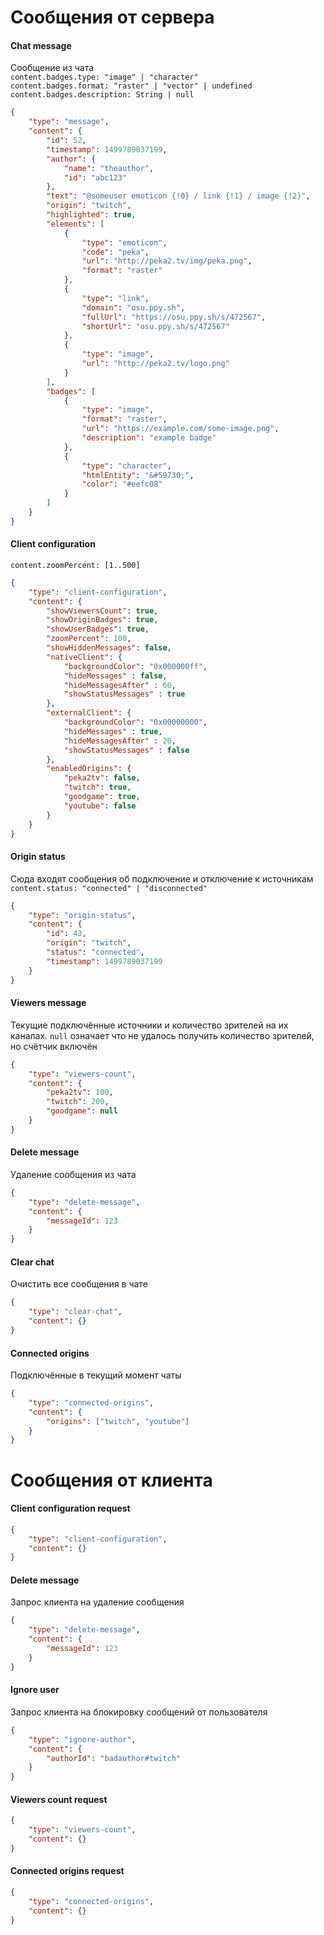 # Сообщения от сервера

#### Chat message 
Сообщение из чата   
`content.badges.type: "image" | "character"`  
`content.badges.format: "raster" | "vector" | undefined`
`content.badges.description: String | null`  
```json
{
    "type": "message",
    "content": {
        "id": 52,
        "timestamp": 1499789037199,
        "author": {
            "name": "theauthor",
            "id": "abc123"
        },
        "text": "@someuser emoticon {!0} / link {!1} / image {!2}",
        "origin": "twitch",
        "highlighted": true,
        "elements": [
            {
                "type": "emoticon",
                "code": "peka",
                "url": "http://peka2.tv/img/peka.png",
                "format": "raster"
            },
            {
                "type": "link",
                "domain": "osu.ppy.sh",
                "fullUrl": "https://osu.ppy.sh/s/472567",
                "shortUrl": "osu.ppy.sh/s/472567"
            },
            {
                "type": "image",
                "url": "http://peka2.tv/logo.png"
            }
        ],
        "badges": [
            {
                "type": "image",
                "format": "raster",
                "url": "https://example.com/some-image.png",
                "description": "example badge"
            },
            {
                "type": "character",
                "htmlEntity": "&#59730;",
                "color": "#eefc08"
            }
        ]
    }
}
```

#### Client configuration
`content.zoomPercent: [1..500]`
```json
{
    "type": "client-configuration",
    "content": {
        "showViewersCount": true,
        "showOriginBadges": true,
        "showUserBadges": true,
        "zoomPercent": 100,
        "showHiddenMessages": false,
        "nativeClient": {
            "backgroundColor": "0x000000ff",
            "hideMessages" : false,
            "hideMessagesAfter" : 60,
            "showStatusMessages" : true
        },
        "externalClient": {
            "backgroundColor": "0x00000000",
            "hideMessages" : true,
            "hideMessagesAfter" : 20,
            "showStatusMessages" : false
        },
        "enabledOrigins": {
            "peka2tv": false,
            "twitch": true,
            "goodgame": true,
            "youtube": false
        }
    }
}
```

#### Origin status
Сюда входят сообщения об подключение и отключение к источникам  
`content.status: "connected" | "disconnected"`  
```json
{
    "type": "origin-status",
    "content": {
        "id": 43,
        "origin": "twitch",
        "status": "connected",
        "timestamp": 1499789037199
    }
}
```

#### Viewers message
Текущие подключённые источники и количество зрителей на их каналах. 
`null` означает что не удалось получить количество зрителей, но счётчик включён 
```json
{
    "type": "viewers-count",
    "content": {
        "peka2tv": 100,
        "twitch": 200,
        "goodgame": null
    }
}
```

#### Delete message 
Удаление сообщения из чата
```json
{
    "type": "delete-message",
    "content": {
        "messageId": 123
    }
}
```

#### Clear chat
Очистить все сообщения в чате
```json
{
    "type": "clear-chat",
    "content": {}
}
```

#### Connected origins
Подключённые в текущий момент чаты
```json
{
    "type": "connected-origins",
    "content": {
        "origins": ["twitch", "youtube"]
    }
}
```

# Сообщения от клиента

#### Client configuration request 
```json
{
    "type": "client-configuration",
    "content": {}
}
```

#### Delete message
Запрос клиента на удаление сообщения
```json
{
    "type": "delete-message",
    "content": {
        "messageId": 123
    }
}
```

#### Ignore user
Запрос клиента на блокировку сообщений от пользователя
```json
{
    "type": "ignore-author",
    "content": {
        "authorId": "badauthor#twitch"
    }
}
```

#### Viewers count request  
```json
{
    "type": "viewers-count",
    "content": {}
}
```

#### Connected origins request
```json
{
    "type": "connected-origins",
    "content": {}
}
```
